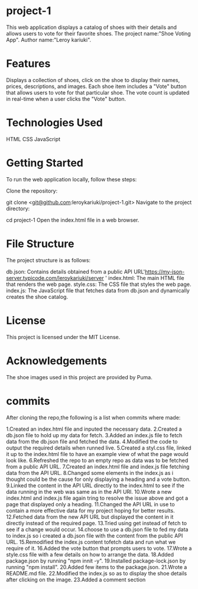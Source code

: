 # project-1

This web application displays a catalog of shoes with their details and allows users to vote for their favorite shoes.
The project name:"Shoe Voting App".
Author name:"Leroy kariuki".

# Features
Displays a collection of shoes, click on the shoe to display their names, prices, descriptions, and images.
Each shoe item includes a "Vote" button that allows users to vote for that particular shoe.
The vote count is updated in real-time when a user clicks the "Vote" button.

# Technologies Used
HTML
CSS
JavaScript

# Getting Started
To run the web application locally, follow these steps:

Clone the repository:

git clone <git@github.com:leroykariuki/project-1.git>
Navigate to the project directory:

cd project-1
Open the index.html file in a web browser.

# File Structure
The project structure is as follows:

db.json: Contains details obtained from a public API URL'https://my-json-server.typicode.com/leroykariuki/server
'
index.html: The main HTML file that renders the web page.
style.css: The CSS file that styles the web page.
index.js: The JavaScript file that fetches data from db.json and dynamically creates the shoe catalog.


# License
This project is licensed under the MIT License.

# Acknowledgements
The shoe images used in this project are provided by Puma.

# commits
After cloning the repo,the following is a list when commits where made:

1.Created an index.html file and inputed the necessary data.
2.Created a db.json file to hold up my data for fetch.
3.Added an index.js file to fetch data from the db.json file and fetched the data.
4.Modified the code to output the required details when runned live.
5.Created a styl.css file, linked it up to the index.html file to have an example view of what the page would look like.
6.Refreshed the repo to an empty repo as data was to be fetched from a public API URL.
7.Created an index.html file and index.js file fetching data from the API URL.
8.Changed some elements in the index.js as i thought could be the cause for only displaying a heading and a vote button.
9.Linked the content in the API URL directly to the index.html to see if the data running in the web was same as in the API URl.
10.Wrote a new index.html and index.js file again tring to resolve the issue above and got a page that displayed only a heading.
11.Changed the API URL in use to contain a more effective data for my project hoping for better results.
12.Fetched data from the new API URL but displayed the content in it directly instead of the required page.
13.Tried using get instead of fetch to see if a change would occur.
14.choose to use a db.json file to fed my data to index.js so i created a db.json file with the content from the public API URL.
15.Remodified the index.js content tofetch data and run what we require of it.
16.Added the vote button that prompts users to vote.
17.Wrote a style.css file with a few details on how to arrange the data.
18.Added package.json by running "npm innit -y".
19.Installed package-lock.json by running "npm install".
20.Added few items to the package.json.
21.Wrote a README.md file.
22.Modified the index.js so as to display the shoe details after clicking on the image.
23.Added a comment section